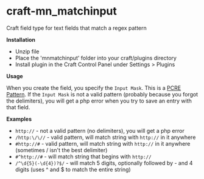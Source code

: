 craft-mn_matchinput
===================

Craft field type for text fields that match a regex pattern

**Installation**

- Unzip file
- Place the 'mnmatchinput' folder into your craft/plugins directory
- Install plugin in the Craft Control Panel under Settings > Plugins

**Usage**

When you create the field, you specify the `Input Mask`. This is a [PCRE Pattern](http://php.net/manual/en/pcre.pattern.php). If the `Input Mask` is not a valid pattern (probably because you forgot the delimiters), you will get a php error when you try to save an entry with that field.

**Examples**

- `http://` - not a valid pattern (no delimiters), you will get a php error
- `/http:\/\//` - valid pattern, will match string with `http://` in it anywhere
- `#http://#` - valid pattern, will match string with `http://` in it anywhere (sometimes / isn't the best delimiter)
- `#^http://#` - will match string that begins with `http://`
- `/^\d{5}(-\d{4})?$/` - will match 5 digits, optionally followed by - and 4 digits (uses ^ and $ to match the entire string)